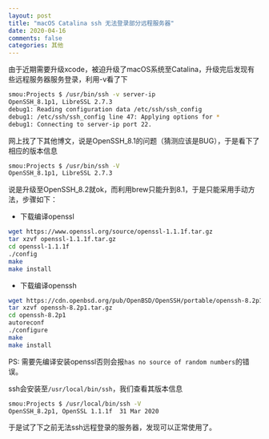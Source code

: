 ```yaml
---
layout: post
title: "macOS Catalina ssh 无法登录部分远程服务器"
date: 2020-04-16
comments: false
categories: 其他
---
```


由于近期需要升级xcode，被迫升级了macOS系统至Catalina，升级完后发现有些远程服务器服务登录，利用-v看了下

```bash
smou:Projects $ /usr/bin/ssh -v server-ip
OpenSSH_8.1p1, LibreSSL 2.7.3
debug1: Reading configuration data /etc/ssh/ssh_config
debug1: /etc/ssh/ssh_config line 47: Applying options for *
debug1: Connecting to server-ip port 22.
```

网上找了下其他博文，说是OpenSSH_8.1的问题（猜测应该是BUG），于是看下了相应的版本信息

```bash
smou:Projects $ /usr/bin/ssh -V
OpenSSH_8.1p1, LibreSSL 2.7.3
```

说是升级至OpenSSH_8.2就ok，而利用brew只能升到8.1，于是只能采用手动方法，步骤如下：

* 下载编译openssl

```bash
wget https://www.openssl.org/source/openssl-1.1.1f.tar.gz
tar xzvf openssl-1.1.1f.tar.gz
cd openssl-1.1.1f
./config
make
make install
```

* 下载编译openssh

```bash
wget https://cdn.openbsd.org/pub/OpenBSD/OpenSSH/portable/openssh-8.2p1.tar.gz
tar xzvf openssh-8.2p1.tar.gz
cd openssh-8.2p1
autoreconf
./configure
make
make install
```
PS: 需要先编译安装openssl否则会报`has no source of random numbers`的错误。

ssh会安装至`/usr/local/bin/ssh`，我们查看其版本信息

```bash
smou:Projects $ /usr/local/bin/ssh -V
OpenSSH_8.2p1, OpenSSL 1.1.1f  31 Mar 2020
```

于是试了下之前无法ssh远程登录的服务器，发现可以正常使用了。

